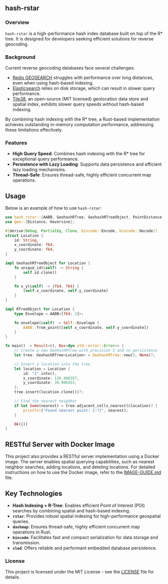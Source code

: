 ## hash-rstar

### Overview

`hash-rstar` is a high-performance hash index database built on top of the R* tree. It is designed for developers seeking efficient solutions for reverse geocoding.

### Background
Current reverse geocoding databases face several challenges:

- [Redis GEOSEARCH](https://redis.io/docs/latest/commands/geosearch/) struggles with performance over long distances, even when using hash-based indexing.
- [Elasticsearch](https://www.elastic.co/guide/en/elasticsearch/reference/current/geo-queries.html) relies on disk storage, which can result in slower query performance.
- [Tile38](https://github.com/tidwall/tile38), an open-source (MIT licensed) geolocation data store and spatial index, exhibits slower query speeds without hash-based indexing.

By combining hash indexing with the R* tree, a Rust-based implementation achieves outstanding in-memory computation performance, addressing these limitations effectively.

### Features

- **High Query Speed**: Combines hash indexing with the R* tree for exceptional query performance.
- **Persistence with Lazy Loading**: Supports data persistence and efficient lazy loading mechanisms.
- **Thread-Safe**: Ensures thread-safe, highly efficient concurrent map operations.

## Usage

Below is an example of how to use `hash-rstar`:

```rust
use hash_rstar::{AABB, GeohashRTree, GeohashRTreeObject, PointDistance, RTreeObject};
use geo::{Distance, Haversine};

#[derive(Debug, PartialEq, Clone, bincode::Encode, bincode::Decode)]
struct Location {
    id: String,
    x_coordinate: f64,
    y_coordinate: f64,
}

impl GeohashRTreeObject for Location {
    fn unique_id(&self) -> String {
        self.id.clone()
    }

    fn x_y(&self) -> (f64, f64) {
        (self.x_coordinate, self.y_coordinate)
    }
}

impl RTreeObject for Location {
    type Envelope = AABB<[f64; 2]>;

    fn envelope(&self) -> Self::Envelope {
        AABB::from_point([self.x_coordinate, self.y_coordinate])
    }
}

fn main() -> Result<(), Box<dyn std::error::Error>> {
    // Create a new GeohashRTree with precision 5 and no persistence
    let tree: GeohashRTree<Location> = GeohashRTree::new(5, None)?;

    // Insert a location into the tree
    let location = Location {
        id: "1".into(),
        x_coordinate: 116.400357,
        y_coordinate: 39.906453,
    };
    tree.insert(location.clone())?;

    // Find the nearest neighbor
    if let Some(nearest) = tree.adjacent_cells_nearest(&location)? {
        println!("Found nearest point: {:?}", nearest);
    }

    Ok(())
}
```

## RESTful Server with Docker Image

This project also provides a RESTful server implementation using a Docker image. The server enables spatial querying capabilities, such as nearest neighbor searches, adding locations, and deleting locations. For detailed instructions on how to use the Docker image, refer to the [IMAGE-GUIDE.md](IMAGE-GUIDE.md) file.

## Key Technologies

- **Hash Indexing + R-Tree**: Enables efficient Point of Interest (POI) searches by combining spatial and hash-based indexing.
- **`rstar`**: Provides robust spatial indexing for high-performance geospatial queries.
- **`dashmap`**: Ensures thread-safe, highly efficient concurrent map operations in Rust.
- **`bincode`**: Facilitates fast and compact serialization for data storage and transmission.
- **`sled`**: Offers reliable and performant embedded database persistence.

### License
This project is licensed under the MIT License - see the [LICENSE](LICENSE) file for details.